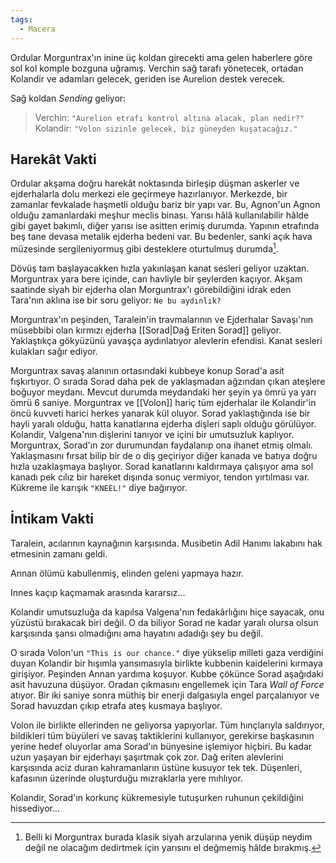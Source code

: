 ```yaml
---  
tags:  
  - Macera  
---  
```

  
Ordular Morguntrax'ın inine üç koldan girecekti ama gelen haberlere göre sol kol komple bozguna uğramış. Verchin sağ tarafı yönetecek, ortadan Kolandir ve adamları gelecek, geriden ise Aurelion destek verecek.  
  
Sağ koldan *Sending* geliyor:  
  
> Verchin: `"Aurelion etrafı kontrol altına alacak, plan nedir?"`  
> Kolandir: `"Volon sizinle gelecek, biz güneyden kuşatacağız."`  
  
## Harekât Vakti  
  
Ordular akşama doğru harekât noktasında birleşip düşman askerler ve ejderhalarla dolu merkezi ele geçirmeye hazırlanıyor. Merkezde, bir zamanlar fevkalade haşmetli olduğu bariz bir yapı var. Bu, Agnon'un Agnon olduğu zamanlardaki meşhur meclis binası. Yarısı hâlâ kullanılabilir hâlde gibi gayet bakımlı, diğer yarısı ise asitten erimiş durumda. Yapının etrafında beş tane devasa metalik ejderha bedeni var. Bu bedenler, sanki açık hava müzesinde sergileniyormuş gibi desteklere oturtulmuş durumda[^1].  
  
Dövüş tam başlayacakken hızla yakınlaşan kanat sesleri geliyor uzaktan. Morguntrax yara bere içinde, can havliyle bir şeylerden kaçıyor. Akşam saatinde siyah bir ejderha olan Morguntrax'ı görebildiğini idrak eden Tara'nın aklına ise bir soru geliyor: `Ne bu aydınlık?`  
  
Morguntrax'ın peşinden, Taralein'in travmalarının ve Ejderhalar Savaşı'nın müsebbibi olan kırmızı ejderha [[Sorad|Dağ Eriten Sorad]] geliyor. Yaklaştıkça gökyüzünü yavaşça aydınlatıyor alevlerin efendisi. Kanat sesleri kulakları sağır ediyor.  
  
Morguntrax savaş alanının ortasındaki kubbeye konup Sorad'a asit fışkırtıyor. O sırada Sorad daha pek de yaklaşmadan ağzından çıkan ateşlere boğuyor meydanı. Mevcut durumda meydandaki her şeyin ya ömrü ya yarı ömrü 6 saniye. Morguntrax ve [[Volon]] hariç tüm ejderhalar ile Kolandir'in öncü kuvveti harici herkes yanarak kül oluyor. Sorad yaklaştığında ise bir hayli yaralı olduğu, hatta kanatlarına ejderha dişleri saplı olduğu görülüyor. Kolandir, Valgena'nın dişlerini tanıyor ve içini bir umutsuzluk kaplıyor. Morguntrax, Sorad'ın zor durumundan faydalanıp ona ihanet etmiş olmalı. Yaklaşmasını fırsat bilip bir de o diş geçiriyor diğer kanada ve batıya doğru hızla uzaklaşmaya başlıyor. Sorad kanatlarını kaldırmaya çalışıyor ama sol kanadı pek cılız bir hareket dışında sonuç vermiyor, tendon yırtılması var. Kükreme ile karışık `"KNEEL!"` diye bağırıyor.  
## İntikam Vakti  
  
Taralein, acılarının kaynağının karşısında. Musibetin Adil Hanımı lakabını hak etmesinin zamanı geldi.  
  
Annan ölümü kabullenmiş, elinden geleni yapmaya hazır.  
  
Innes kaçıp kaçmamak arasında kararsız...  
  
Kolandir umutsuzluğa da kapılsa Valgena'nın fedakârlığını hiçe sayacak, onu yüzüstü bırakacak biri değil. O da biliyor Sorad ne kadar yaralı olursa olsun karşısında şansı olmadığını ama hayatını adadığı şey bu değil.  
  
O sırada Volon'un `"This is our chance."` diye yükselip milleti gaza verdiğini duyan Kolandir bir hışımla yansımasıyla birlikte kubbenin kaidelerini kırmaya girişiyor. Peşinden Annan yardıma koşuyor. Kubbe çökünce Sorad aşağıdaki asit havuzuna düşüyor. Oradan çıkmasını engellemek için Tara *Wall of Force* atıyor. Bir iki saniye sonra müthiş bir enerji dalgasıyla engel parçalanıyor ve Sorad havuzdan çıkıp etrafa ateş kusmaya başlıyor.  
  
Volon ile birlikte ellerinden ne geliyorsa yapıyorlar. Tüm hınçlarıyla saldırıyor, bildikleri tüm büyüleri ve savaş taktiklerini kullanıyor, gerekirse başkasının yerine hedef oluyorlar ama Sorad'ın bünyesine işlemiyor hiçbiri. Bu kadar uzun yaşayan bir ejderhayı şaşırtmak çok zor. Dağ eriten alevlerini karşısında aciz duran kahramanların üstüne kusuyor tek tek. Düşenleri, kafasının üzerinde oluşturduğu mızraklarla yere mıhlıyor.  
  
Kolandir, Sorad'ın korkunç kükremesiyle tutuşurken ruhunun çekildiğini hissediyor...  
  
[^1]: Belli ki Morguntrax burada klasik siyah arzularına yenik düşüp neydim değil ne olacağım dedirtmek için yarısını el değmemiş hâlde bırakmış.